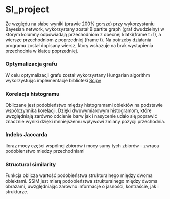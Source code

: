 # SI_project
Ze względu na słabe wyniki (prawie 200% gorsze) przy wykorzystaniu Bayesian network, wykorzystany został Bipartite graph (graf dwudzielny) w którym kolumny odpowiadają przechodniom z obecnej klatki(frame t+1), a wiersze przechodniom z poprzedniej (frame t). Na potrzeby działania programu został dopisany wiersz, ktory wskazuje na brak wystapienia przechodnia w klatce poprzedniej.
### Optymalizacja grafu
W celu optymalizacji grafu został wykorzystany Hungarian algorithm wykorzystując implementacje biblioteki [Scipy](https://docs.scipy.org/doc/scipy/reference/generated/scipy.optimize.linear_sum_assignment.html)
### Korelacja histogramu
Obliczane jest podobieństwo między histogramami obiektów na podstawie współczynnika korelacji. Dzięki dwuwymiarowym histogramom, które uwzględniają zarówno odcienie barw jak i nasycenie udało się poprawić znacznie wyniki dzięki mnniejszemu wpływowi zmiany pozycji przechodnia.
### Indeks Jaccarda
Iloraz mocy części wspólnej zbiorów i mocy sumy tych zbiorów - zwraca podobienstwo miedzy przechodniami
### Structural similarity
Funkcja oblicza wartość podobieństwa strukturalnego między dwoma obiektami. SSIM jest miarą podobieństwa strukturalnego między dwoma obrazami, uwzględniając zarówno informacje o jasności, kontraście, jak i strukturze.
